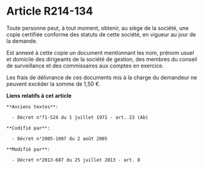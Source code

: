 # Article R214-134

Toute personne peut, à tout moment, obtenir, au siège de la société, une copie certifiée conforme des statuts de cette
société, en vigueur au jour de la demande. 

Est annexé à cette copie un document mentionnant les nom, prénom usuel et domicile des dirigeants de la société de gestion,
des membres du conseil de surveillance et des commissaires aux comptes en exercice. 

Les frais de délivrance de ces documents mis à la charge du demandeur ne peuvent excéder la somme de 1,50 €.

**Liens relatifs à cet article**

	**Anciens textes**:

	  - Décret n°71-524 du 1 juillet 1971 - art. 23 (Ab)

	**Codifié par**:

	  - Décret n°2005-1007 du 2 août 2005

	**Modifié par**:

	  - Décret n°2013-687 du 25 juillet 2013 - art. 8
